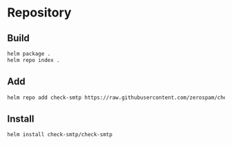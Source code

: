 # Repository

## Build

```bash
helm package .
helm repo index .
```

## Add

```bash
helm repo add check-smtp https://raw.githubusercontent.com/zerospam/check-smtp/helm-chart/
```

## Install

```bash
helm install check-smtp/check-smtp
```